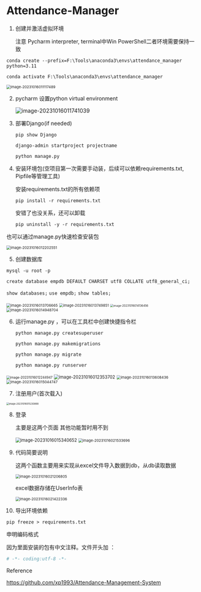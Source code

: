 # Attendance-Manager

1. 创建并激活虚拟环境

   注意 Pycharm interpreter, terminal中Win PowerShell二者环境需要保持一致

`conda create --prefix=F:\Tools\anaconda3\envs\attendance_manager python=3.11`

`conda activate F:\Tools\anaconda3\envs\attendance_manager`

<img src="C:\Users\yuanh\AppData\Roaming\Typora\typora-user-images\image-20231016011117489.png" alt="image-20231016011117489" style="zoom:67%;" />

2. pycharm 设置python virtual environment

   ![image-20231016011741039](C:\Users\yuanh\AppData\Roaming\Typora\typora-user-images\image-20231016011741039.png)
3. 部署Django(if needed)

   `pip show Django`

   `django-admin startproject projectname`

   `python manage.py`
4. 安装环境包(空项目第一次需要手动装，后续可以依赖requirements.txt, Pipfile等管理工具)

   安装requirements.txt的所有依赖项

   `pip install -r requirements.txt`

   安错了也没关系，还可以卸载

   `pip uninstall -y -r requirements.txt`

也可以通过manage.py快速检查安装包

<img src="C:\Users\yuanh\AppData\Roaming\Typora\typora-user-images\image-20231016012202551.png" alt="image-20231016012202551" style="zoom:67%;" />

5. 创建数据库

`mysql -u root -p`

`create database empdb DEFAULT CHARSET utf8 COLLATE utf8_general_ci;`

`show databases;`
`use empdb;`
`show tables;`

<img src="C:\Users\yuanh\AppData\Roaming\Typora\typora-user-images\image-20231016013706665.png" alt="image-20231016013706665" style="zoom:67%;" />

<img src="C:\Users\yuanh\AppData\Roaming\Typora\typora-user-images\image-20231016013749851.png" alt="image-20231016013749851" style="zoom:66%;" />

<img src="C:\Users\yuanh\AppData\Roaming\Typora\typora-user-images\image-20231016014136456.png" alt="image-20231016014136456" style="zoom:50%;" />

<img src="C:\Users\yuanh\AppData\Roaming\Typora\typora-user-images\image-20231016014948704.png" alt="image-20231016014948704" style="zoom:67%;" />

6. 运行manage.py ，可以在工具栏中创建快捷指令栏

   `python manage.py createsuperuser`

   `python manage.py makemigrations`

   `python manage.py migrate`

   `python manage.py runserver`

<img src="C:\Users\yuanh\AppData\Roaming\Typora\typora-user-images\image-20231016012244947.png" alt="image-20231016012244947" style="zoom:60%;" />

<img src="C:\Users\yuanh\AppData\Roaming\Typora\typora-user-images\image-20231016012353702.png" alt="image-20231016012353702" style="zoom:80%;" />

<img src="C:\Users\yuanh\AppData\Roaming\Typora\typora-user-images\image-20231016013608436.png" alt="image-20231016013608436" style="zoom:67%;" />

<img src="C:\Users\yuanh\AppData\Roaming\Typora\typora-user-images\image-20231016015044747.png" alt="image-20231016015044747" style="zoom:67%;" />

7. 注册用户(首次载入)

<img src="C:\Users\yuanh\AppData\Roaming\Typora\typora-user-images\image-20231016015230868.png" alt="image-20231016015230868" style="zoom: 42%;" />

8. 登录

   主要是这两个页面 其他功能暂时用不到

   <img src="C:\Users\yuanh\AppData\Roaming\Typora\typora-user-images\image-20231016015340652.png" alt="image-20231016015340652" style="zoom:80%;" />

   <img src="C:\Users\yuanh\AppData\Roaming\Typora\typora-user-images\image-20231016021533696.png" alt="image-20231016021533696" style="zoom:67%;" />
9. 代码简要说明

   这两个函数主要用来实现从excel文件导入数据到db，从db读取数据

   <img src="C:\Users\yuanh\AppData\Roaming\Typora\typora-user-images\image-20231016021206805.png" alt="image-20231016021206805" style="zoom:67%;" />

   excel数据存储在UserInfo表

   <img src="C:\Users\yuanh\AppData\Roaming\Typora\typora-user-images\image-20231016021422336.png" alt="image-20231016021422336" style="zoom:67%;" />
10. 导出环境依赖

`pip freeze > requirements.txt`

申明编码格式

因为里面安装的包有中文注释。文件开头加 ：

```python
# -*- coding:utf-8 -*-
```



Reference 

https://github.com/xp1993/Attendance-Management-System
